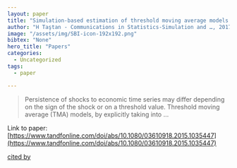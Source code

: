 ```yaml
---
layout: paper
title: "Simulation-based estimation of threshold moving average models with contemporaneous shock asymmetry and an application to Turkish business cycles"
author: "H Taştan - Communications in Statistics-Simulation and …, 2017 - Taylor & Francis"
image: "/assets/img/SBI-icon-192x192.png"
bibtex: "None"
hero_title: "Papers"
categories:
  - Uncategorized
tags:
  - paper

---
```

>Persistence of shocks to economic time series may differ depending on the sign of the shock or on a threshold value. Threshold moving average (TMA) models, by explicitly taking into …

Link to paper: [https://www.tandfonline.com/doi/abs/10.1080/03610918.2015.1035447](https://www.tandfonline.com/doi/abs/10.1080/03610918.2015.1035447)

[cited by](https://scholar.google.com/scholar?cites=12998482157660821277&as_sdt=2005&sciodt=0,5&hl=en&num=20)
